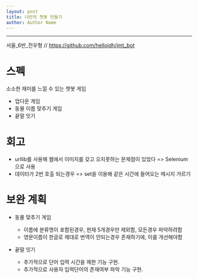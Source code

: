 ```yaml
---
layout: post
title: 나만의 챗봇 만들기
author: Author Name
---
```


---------

서울_6반_전우형 // https://github.com/hellojdh/jmt_bot

# 스펙
소소한 재미를 느낄 수 있는 챗봇 게임

* 업다운 게임
* 동물 이름 맞추기 게임
* 끝말 잇기 


# 회고

- urllib를 사용해 웹에서 이미지를 갖고 오지못하는 문제점이 있었다
	=> Selenium으로 사용
- 데이터가 2번 호출 되는경우
	=> set을 이용해 같은 시간에 들어오는 메시지 거르기


# 보완 계획

- 동물 맞추기 게임

	- 이름에 분류명이 포함된경우, 현재 5개경우만 제외함, 모든경우 파악하려함
	- 영문이름이 한글로 제대로 번역이 안되는경우 존재하기에, 이를 개선해야함
	
- 끝말 잇기

	- 추가적으로 단어 입력 시간을 제한 기능 구현.
	- 추가적으로 사용자 입력단어의 존재여부 파악 기능 구현.



